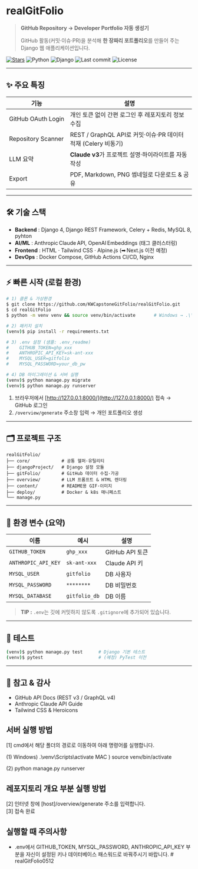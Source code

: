 # realGitFolio

> **GitHub Repository → Developer Portfolio 자동 생성기**
>
> GitHub 활동(커밋·이슈·PR)을 분석해 **한 장짜리 포트폴리오**를 만들어 주는 Django 웹 애플리케이션입니다.

[![Stars](https://img.shields.io/github/stars/KWCapstoneGitFolio/realGitFolio?style=social)](https://github.com/KWCapstoneGitFolio/realGitFolio/stargazers)
![Python](https://img.shields.io/badge/Python-3.11%2B-blue?logo=python)
![Django](https://img.shields.io/badge/Django-4.x-green?logo=django)
![Last commit](https://img.shields.io/github/last-commit/KWCapstoneGitFolio/realGitFolio)
![License](https://img.shields.io/badge/License-MIT-lightgrey)

---

## ✨ 주요 특징

| 기능                 | 설명                                               |
| ------------------ | ------------------------------------------------ |
| GitHub OAuth Login | 개인 토큰 없이 간편 로그인 후 레포지토리 정보 수집                    |
| Repository Scanner | REST / GraphQL API로 커밋·이슈·PR 데이터 적재 (Celery 비동기) |
| LLM 요약             | **Claude v3**가 프로젝트 설명·하이라이트를 자동 작성              |
| Export             | PDF, Markdown, PNG 썸네일로 다운로드 & 공유                |

---

## 🛠️ 기술 스택

* **Backend** : Django 4, Django REST Framework, Celery + Redis, MySQL 8, pyhton
* **AI/ML** : Anthropic Claude API, OpenAI Embeddings (태그 클러스터링)
* **Frontend** : HTML · Tailwind CSS · Alpine.js (➡ Next.js 이전 예정)
* **DevOps** : Docker Compose, GitHub Actions CI/CD, Nginx

---

## ⚡ 빠른 시작 (로컬 환경)

```bash
# 1) 클론 & 가상환경
$ git clone https://github.com/KWCapstoneGitFolio/realGitFolio.git
$ cd realGitFolio
$ python -m venv venv && source venv/bin/activate       # Windows → .\\venv\\Scripts\\activate

# 2) 패키지 설치
(venv)$ pip install -r requirements.txt

# 3) .env 설정 (샘플: .env_readme)
#    GITHUB_TOKEN=ghp_xxx
#    ANTHROPIC_API_KEY=sk-ant-xxx
#    MYSQL_USER=gitfolio
#    MYSQL_PASSWORD=your_db_pw

# 4) DB 마이그레이션 & 서버 실행
(venv)$ python manage.py migrate
(venv)$ python manage.py runserver
```

1. 브라우저에서 [http://127.0.0.1:8000/](http://127.0.0.1:8000/) 접속 → GitHub 로그인
2. `/overview/generate` 주소창 입력 → 개인 포트폴리오 생성

---

## 🗂️ 프로젝트 구조

```
realGitFolio/
├── core/            # 공통 헬퍼·유틸리티
├── djangoProject/   # Django 설정 모듈
├── gitFolio/        # GitHub 데이터 수집·가공
├── overview/        # LLM 프롬프트 & HTML 렌더링
├── content/         # README용 GIF·이미지
├── deploy/          # Docker & k8s 매니페스트
└── manage.py
```

---

## 🔑 환경 변수 (요약)

| 이름                  | 예시            | 설명            |
| ------------------- | ------------- | ------------- |
| `GITHUB_TOKEN`      | `ghp_xxx`     | GitHub API 토큰 |
| `ANTHROPIC_API_KEY` | `sk-ant-xxx`  | Claude API 키  |
| `MYSQL_USER`        | `gitfolio`    | DB 사용자        |
| `MYSQL_PASSWORD`    | `********`    | DB 비밀번호       |
| `MYSQL_DATABASE`    | `gitfolio_db` | DB 이름         |

> **TIP :** `.env`는 깃에 커밋하지 않도록 `.gitignore`에 추가되어 있습니다.

---

## 🧪 테스트

```bash
(venv)$ python manage.py test      # Django 기본 테스트
(venv)$ pytest                     # (예정) PyTest 이전
```

---


## 🙏 참고 & 감사

* GitHub API Docs (REST v3 / GraphQL v4)
* Anthropic Claude API Guide
* Tailwind CSS & Heroicons





## 서버 실행 방법

[1] cmd에서 해당 폴더의 경로로 이동하여 아래 명령어를 실행합니다.

 (1) Windows) .\venv\Scripts\activate
     MAC    ) source venv/bin/activate
     
 (2) python manage.py runserver
 
  
## 레포지토리 개요 부분 실행 방법  

[2] 인터넷 창에 [host]/overview/generate 주소를 입력합니다.  
[3] 접속 완료  
  
## 실행할 때 주의사항  

- .env에서 GITHUB_TOKEN, MYSQL_PASSWORD, ANTHROPIC_API_KEY 부분을 자신이 설정된 키나 데이터베이스 패스워드로 바꿔주시기 바랍니다.
#   r e a l G i t F o l i o 0 5 1 2 
 
 
